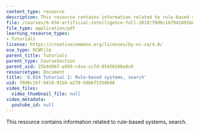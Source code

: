 ```yaml
---
content_type: resource
description: This resource contains information related to rule-based systems, search.
file: /courses/6-034-artificial-intelligence-fall-2010/f0d6c16f941891b8a270b9b6f5358b98_MIT6_034F10_tutor01.pdf
file_type: application/pdf
learning_resource_types:
- Tutorials
license: https://creativecommons.org/licenses/by-nc-sa/4.0/
ocw_type: OCWFile
parent_title: Tutorials
parent_type: CourseSection
parent_uid: 25b4d967-a959-c4ce-cc7d-0545026be8c6
resourcetype: Document
title: '6.034 Tutorial 1: Rule-based systems, search'
uid: f0d6c16f-9418-91b8-a270-b9b6f5358b98
video_files:
  video_thumbnail_file: null
video_metadata:
  youtube_id: null
---
```

This resource contains information related to rule-based systems, search.